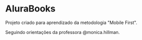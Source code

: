 # AluraBooks

Projeto criado para aprendizado da metodologia "Mobile First".

Seguindo orientações da professora @monica.hillman.
